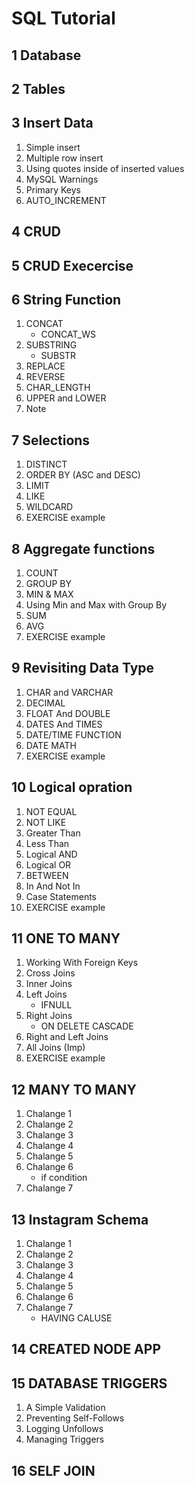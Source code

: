 # SQL Tutorial

## 1 Database

## 2 Tables

## 3 Insert Data
1) Simple insert  
2) Multiple row insert
3) Using quotes inside of inserted values
4) MySQL Warnings
5) Primary Keys
6) AUTO_INCREMENT

## 4 CRUD

## 5 CRUD Execercise

## 6 String Function
1) CONCAT
	- CONCAT_WS
2) SUBSTRING
	- SUBSTR
3) REPLACE
4) REVERSE
5) CHAR_LENGTH
6) UPPER and LOWER
7) Note

## 7 Selections
1) DISTINCT
2) ORDER BY (ASC and DESC)
3) LIMIT
4) LIKE
5) WILDCARD
6) EXERCISE example

## 8 Aggregate functions
1) COUNT
2) GROUP BY
3) MIN & MAX
4) Using Min and Max with Group By
5) SUM
6) AVG
7) EXERCISE example

## 9 Revisiting Data Type
1) CHAR and VARCHAR
2) DECIMAL
3) FLOAT And DOUBLE
4) DATES And TIMES
5) DATE/TIME FUNCTION
6) DATE MATH
7) EXERCISE example

## 10 Logical opration
1) NOT EQUAL
2) NOT LIKE
3) Greater Than
4) Less Than
5) Logical AND
6) Logical OR
7) BETWEEN
8) In And Not In
9) Case Statements
10) EXERCISE example

## 11 ONE TO MANY
1) Working With Foreign Keys
2) Cross Joins
3) Inner Joins
4) Left Joins
	- IFNULL
5) Right Joins
	- ON DELETE CASCADE
6) Right and Left Joins
7) All Joins (Imp)
8) EXERCISE example

## 12 MANY TO MANY
1) Chalange 1
2) Chalange 2
3) Chalange 3
4) Chalange 4
5) Chalange 5
6) Chalange 6
	- if condition
7) Chalange 7

## 13 Instagram Schema
1) Chalange 1
2) Chalange 2
3) Chalange 3
4) Chalange 4
5) Chalange 5
6) Chalange 6
7) Chalange 7
	- HAVING CALUSE

## 14 CREATED NODE APP

## 15 DATABASE TRIGGERS
1) A Simple Validation
2) Preventing Self-Follows
3) Logging Unfollows
4) Managing Triggers

## 16 SELF JOIN
